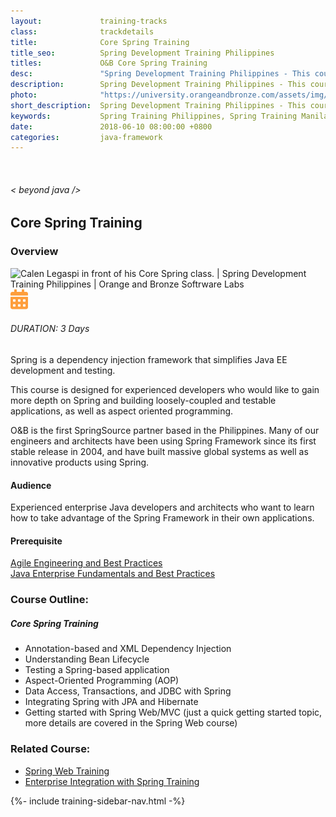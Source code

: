 ```yaml
---
layout:             training-tracks
class:              trackdetails
title:              Core Spring Training
title_seo:          Spring Development Training Philippines
titles:             O&B Core Spring Training
desc:               "Spring Development Training Philippines - This course is designed for experienced developers who would like to gain more depth on Spring and building loosely-coupled and testable applications, as well as aspect oriented programming."
description:        Spring Development Training Philippines - This course is designed for experienced developers who would like to gain more depth on Spring and building loosely-coupled and testable applications, as well as aspect oriented programming.
photo:              "https://university.orangeandbronze.com/assets/img/CoreSpringTraining-FbLinkPostPhoto.png.png"
short_description:  Spring Development Training Philippines - This course is designed for experienced developers who would like to gain more depth on Spring and building loosely-coupled and testable applications, as well as aspect oriented programming.
keywords:           Spring Training Philippines, Spring Training Manila, Spring Training Makati, Java Training Philippines, AOP Training Philippines
date:               2018-06-10 08:00:00 +0800
categories:         java-framework
---
```

<div class="section-content">
    <div class="container-fluid auto-1110">
        <div class="row">
            <div class="col">
                <div class="panel-content">
                    <div class="title-section">
                        <img src="{{ "assets/img/title-software.png" | relative_url }}" alt="">
                        <div class="title">
                            <h6>
                                < beyond java />
                            </h6>
                            <h2>Core Spring Training</h2>
                        </div>
                    </div>
                    <div class="row" data-sticky-container>
                        <div class="track-panel">
                            <div class="track-content">
                                <section id="overview">
                                    <h3>Overview</h3>
                                    <img class="mb30 img-fluid" src="{{ "assets/img/CoreSpringTraining-cover.png" | relative_url }}" alt="Calen Legaspi in front of his Core Spring class. | Spring Development Training Philippines | Orange and Bronze Softrware Labs">
                                    <div class="track-details">
                                        <div class="details mr40">
                                            <img src="/assets/img/ico-calendar.svg" alt="">
                                            <h6>DURATION: 3 Days</h6>
                                        </div>
                                    </div>
                                    <p>Spring is a dependency injection framework that simplifies Java EE development and testing.</p>
                                    <p>This course is designed for experienced developers who would like to gain more depth on Spring and building loosely-coupled and testable applications, as well as aspect oriented programming.</p>
                                    <p>O&amp;B is the first SpringSource partner based in the Philippines. Many of our engineers and architects have been using Spring Framework since its first stable release in 2004, and have built massive global systems as well as innovative products using Spring.</p>
                                    <h4>Audience</h4>
                                    <p>Experienced enterprise Java developers and architects who want to learn how to take advantage of the Spring Framework in their own applications.</p>
                                    <h4>Prerequisite</h4>
                                    <p><a href="/java/agile-engineering/" target="_blank">Agile Engineering and Best Practices</a><br/><a href="/java/java-enterprise/" target="_blank">Java Enterprise Fundamentals and Best Practices</a></p>
                                </section>
                                <section id="topic-outline">
                                    <h3>
                                        Course Outline:
                                    </h3>
                                    <h5 class="course-title">Core Spring Training</h5>
                                    <ul class="course-outline">
                                    <li>Annotation-based and XML Dependency Injection</li>
                                    <li>Understanding Bean Lifecycle</li>
                                    <li>Testing a Spring-based application</li>
                                    <li>Aspect-Oriented Programming (AOP)</li>
                                    <li>Data Access, Transactions, and JDBC with Spring</li>
                                    <li>Integrating Spring with JPA and Hibernate</li>
                                    <li>Getting started with Spring Web/MVC (just a quick getting started topic, more details are covered in the Spring Web course)</li>
                                    </ul>
                                </section>
                                <section>
                                    <h3>
                                        Related Course:
                                    </h3>
                                    <ul class="course-outline">
                                    <li><a href="/java-framework/spring-web/" target="_blank">Spring Web Training</a></li>
                                    <li><a href="/java-framework/enterprise-spring/" target="_blank">Enterprise Integration with Spring Training</a></li>
                                    </ul>
                                </section>
                                <!-- <section id="faq">
                                    <h3>Frequently Asked Questions</h3>
                                    <div class="faq-list" id="accordion">
                                        <a class="faq-card">
                                            <div class="faq-header collapsed" id="heading-1" data-toggle="collapse" data-target="#collapse-1" aria-expanded="true" aria-controls="collapse-1">
                                                <h4 class="title">
                                                    What are the prerequisites needed before I take this training track?
                                                </h4>
                                                <img src="{{ "assets/img/ico-chevron-down.svg" | relative_url }}" alt="" class="ico">
                                            </div>
                                            <div id="collapse-1" class="collapse faq-body" aria-labelledby="heading-1" data-parent="#accordion">
                                                <div class="content">
                                                    <p>
                                                        None.
                                                    </p>
                                                </div>
                                            </div>
                                        </a>
                                        <a class="faq-card">
                                            <div class="faq-header collapsed" id="heading-2" data-toggle="collapse" aria-expanded="false" data-target="#collapse-2" aria-controls="collapse-2">
                                                <h4 class="title">
                                                    What skills should I expect to possess at the end of the course?
                                                </h4>
                                                <img src="{{ "assets/img/ico-chevron-down.svg" | relative_url }}" alt="" class="ico">
                                            </div>
                                            <div id="collapse-2" class="collapse faq-body" aria-labelledby="heading-2" data-parent="#accordion">
                                                <div class="content">
                                                    <p>
                                                       Learn basic installation and creating creating databases and collections.
                                                    </p>
                                                </div>
                                            </div>
                                        </a>
                                    </div>
                                </section> -->
                            </div>
                            {%- include training-sidebar-nav.html -%}
                        </div>
                    </div>
                </div>
            </div>
        </div>
    </div>
</div>
